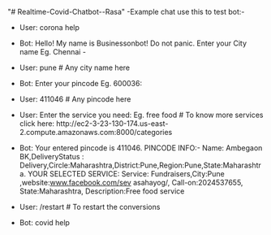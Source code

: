 "# Realtime-Covid-Chatbot--Rasa" 
-Example chat use this to test bot:-

- User:   corona help
- Bot:    Hello! My name is Businessonbot!
        Do not panic. Enter your City name Eg. Chennai -
- User:   pune                                                  # Any city name here
- Bot:    Enter your pincode Eg. 600036:
- User:   411046                                                # Any pincode here
- User:   Enter the service you need: Eg. free food     # To know more services click here: http://ec2-3-23-130-174.us-east-           2.compute.amazonaws.com:8000/categories
- Bot:    Your entered pincode is 411046. PINCODE INFO:- Name: Ambegaon BK,DeliveryStatus
        : Delivery,Circle:Maharashtra,District:Pune,Region:Pune,State:Maharashtra. YOUR
         SELECTED SERVICE: Service: Fundraisers,City:Pune ,website:www.facebook.com/sev
        asahayog/, Call-on:2024537655, State:Maharashtra, Description:Free food service


- User:   /restart                                               # To restart the conversions
- Bot:    covid help
